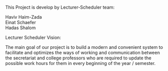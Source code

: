 This Project is develop by Lecturer-Scheduler team:

Haviv Haim-Zada  
Einat Schaefer  
Hadas Shalom

Lecturer Scheduler Vision:   
 
The main goal of our project is to build a modern and convenient system to facilitate and optimizes the ways of working and communication between the secretariat and college professors who are required to update the possible work hours for them in every beginning of the year / semester.